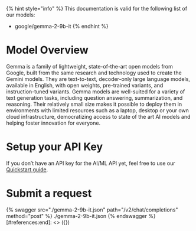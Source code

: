 [#references:start]: <> ({ "template": "openapi" })
{% hint style="info" %}
This documentation is valid for the following list of our models:
* google/gemma-2-9b-it
{% endhint %}

# Model Overview
Gemma is a family of lightweight, state-of-the-art open models from Google, built from the same research and technology used to create the Gemini models. They are text-to-text, decoder-only large language models, available in English, with open weights, pre-trained variants, and instruction-tuned variants. Gemma models are well-suited for a variety of text generation tasks, including question answering, summarization, and reasoning. Their relatively small size makes it possible to deploy them in environments with limited resources such as a laptop, desktop or your own cloud infrastructure, democratizing access to state of the art AI models and helping foster innovation for everyone.

# Setup your API Key
If you don’t have an API key for the AI/ML API yet, feel free to use our [Quickstart guide](https://docs.aimlapi.com/quickstart/setting-up).

# Submit a request
{% swagger src="./gemma-2-9b-it.json" path="/v2/chat/completions" method="post" %}
./gemma-2-9b-it.json
{% endswagger %}
[#references:end]: <> ({})